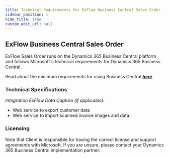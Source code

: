 ```yaml
---
title: Technical Requirements for ExFlow Business Central Sales Order
sidebar_position: 1
hide_title: true
custom_edit_url: null
---
```


## ExFlow Business Central Sales Order
ExFlow Sales Order runs on the Dynamics 365 Business Central platform and follows Microsoft´s technical requirements for Dynamics 365 Business Central.

Read about the minimum requirements for using Business Central [***here***](https://docs.microsoft.com/en-us/dynamics365/business-central/product-requirements).<br/>

### Technical Specifications

*Integration ExFlow Data Capture (if applicable):*<br/>
* Web service to export customer data<br/>
* Web service to import scanned invoice images and data.<br/>

### Licensing
Note that Client is responsible for having the correct license and support agreements with Microsoft.
If you are unsure, please contact your Dynamics 365 Business Central implementation partner.